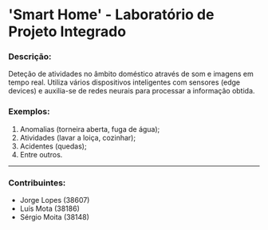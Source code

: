 # 'Smart Home' - Laboratório de Projeto Integrado

### Descrição: 

Deteção de atividades no âmbito doméstico através de som e imagens em tempo real.
Utiliza vários dispositivos inteligentes com sensores (edge devices) e auxilia-se de redes neurais para processar a informação obtida.

### Exemplos:
1. Anomalias (torneira aberta, fuga de água);
2. Atividades (lavar a loiça, cozinhar); 
3. Acidentes (quedas);
5. Entre outros.

---
### Contribuintes:
* Jorge Lopes (38607)
* Luís Mota (38186)
* Sérgio Moita (38148)

